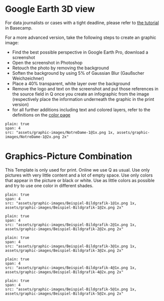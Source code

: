 # Google Earth 3D view

For data journalists or cases with a tight deadline, please refer to [the tutorial](https://3.basecamp.com/3500782/buckets/10878677/documents/1598132399#__recording_1793630293) in Basecamp.

For a more advanced version, take the following steps to create an graphic image:
- Find the best possible perspective in Google Earth Pro, download a screenshot
- Open the screenshot in Photoshop
- Retouch the photo by removing the background
- Soften the background by using 5% of Gaussian Blur (Gaußscher Weichzeichner)
- Place a 40% transparent, white layer over the background
- Remove the logo and text on the screenshot and put those references in the source field in Q once you create an infographic from the image (respectively place the information underneath the graphic in the print version)
- for all further additions including text and colored layers, refer to the definitions on the [color page](https://nzzdev.github.io/Storytelling-Styleguide/#/colors)

```image
plain: true
span: 4
src: "assets/graphic-images/NotreDame-1@1x.png 1x, assets/graphic-images/NotreDame-1@2x.png 2x"
```

# Graphics-Picture Combination

This Template is only used for print. Online we use Q as usual. Use only pictures with very little content and a lot of empty space. Use only colors that appear in the picture or black or white. Use as little colors as possible and try to use one color in different shades.

```image
plain: true
span: 4
src: "assets/graphic-images/Beispiel-Bildgrafik-1@1x.png 1x, assets/graphic-images/Beispiel-Bildgrafik-1@2x.png 2x"
```

```image
plain: true
span: 4
src: "assets/graphic-images/Beispiel-Bildgrafik-2@1x.png 1x, assets/graphic-images/Beispiel-Bildgrafik-2@2x.png 2x"
```

```image
plain: true
span: 4
src: "assets/graphic-images/Beispiel-Bildgrafik-3@1x.png 1x, assets/graphic-images/Beispiel-Bildgrafik-3@2x.png 2x"
```

```image
plain: true
span: 4
src: "assets/graphic-images/Beispiel-Bildgrafik-4@1x.png 1x, assets/graphic-images/Beispiel-Bildgrafik-4@2x.png 2x"
```

```image
plain: true
span: 4
src: "assets/graphic-images/Beispiel-Bildgrafik-5@1x.png 1x, assets/graphic-images/Beispiel-Bildgrafik-5@2x.png 2x"
```
